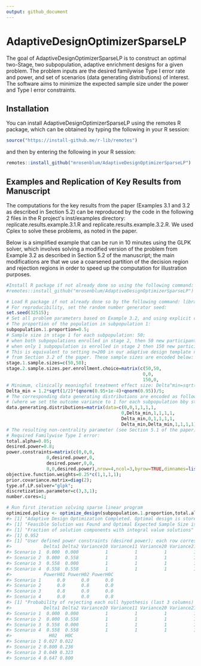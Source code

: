 ```yaml
---
output: github_document
---
```


<!-- README.md is generated from README.Rmd. Please edit that file -->



# AdaptiveDesignOptimizerSparseLP

The goal of AdaptiveDesignOptimizerSparseLP is to construct an optimal two-Stage, two subpopulation, adaptive enrichment designs for a given problem. The problem inputs are the desired familywise Type I error rate and power, and set of scenarios (data generating distributions) of interest. The software aims to minimize the expected sample size under the power and Type I error constraints.

## Installation

You can install AdaptiveDesignOptimizerSparseLP using the remotes R package, which can be obtained by typing the following in your R session:

``` r
source("https://install-github.me/r-lib/remotes")
```

and then by entering the following in your R session: 

``` r
remotes::install_github("mrosenblum/AdaptiveDesignOptimizerSparseLP")
```

## Examples and Replication of Key Results from Manuscript

The computations for the key results from the paper (Examples 3.1 and 3.2 as described in Section 5.2) can be reproduced by the code in the following 2 files in the R project's inst/examples directory: replicate.results.example.3.1.R and 
 replicate.results.example.3.2.R. We used Cplex to solve these problems, as noted in the paper.
 
Below is a simplified example that can be run in 10 minutes using the GLPK solver, which involves solving a modified version of the problem from Example 3.2 as described in Section 5.2 of the manuscript; the main modifications are that we  use a coarsened partition of the decision region and rejection regions in order to speed up the computation for illustration purposes. 


```r
#Install R package if not already done so using the following command:
#remotes::install_github("mrosenblum/AdaptiveDesignOptimizerSparseLP")

# Load R package if not already done so by the following command: library(AdaptiveDesignOptimizerSparseLP)
# For reproducibility, set the random number generator seed:
set.seed(32515);
# Set all problem parameters based on Example 3.2, and using explicit choices of the following input parameters:
# The proportion of the population in subpopulation 1:
subpopulation.1.proportion=0.5;
# Sample size in stage 1 for each subpopulation: 50; 
# when both subpopulations enrolled in stage 2, then 50 new participants are enrolled from each subpopulation; 
# when only 1 subpopulation is enrolled in stage 2 then 150 new participants are enrolled from that subpopulation. 
# This is equivalent to setting n=200 in our adaptive design template n^(1b) 
# from Section 3.2 of the paper. These sample sizes are encoded below:
stage.1.sample.sizes=c(50,50);
stage.2.sample.sizes.per.enrollment.choice=matrix(c(50,50,
                                                   0,0,
                                                   150,0,                                                                       0,150),nrow=4,ncol=2,byrow=TRUE,dimnames=list(c(),c("Subpopulation1Stage2SampleSize","Subpopulation2Stage2SampleSize")));
# Minimum, clinically meaningful treatment effect size: Delta^min=sqrt(1/2)*(qnorm(0.95+1e-4)+qnorm(0.95))/5=0.465.
Delta_min = 1.2*sqrt(1/2)*(qnorm(0.95+1e-4)+qnorm(0.95))/5;
# The corresponding data generating distributions are encoded as follows 
# (where we set the outcome variance to 1 for each subpopulation bby study arm combination):
data.generating.distributions=matrix(data=c(0,0,1,1,1,1,
                                           0,Delta_min,1,1,1,1,
                                           Delta_min,0,1,1,1,1,
                                           Delta_min,Delta_min,1,1,1,1),nrow=4,ncol=6,byrow=TRUE,dimnames=list(c(),c("Delta1","Delta2","Variance10","Variance11","Variance20","Variance21")));
# The resulting non-centrality parameter (see Section 5.1 of the paper) matches that used in the paper computations.
# Required Familywise Type I error:
total.alpha=0.05;
desired.power=0.8;
power.constraints=matrix(c(0,0,0,
			   0,desired.power,0,
			   desired.power,0,0,
			   0,0,desired.power),nrow=4,ncol=3,byrow=TRUE,dimnames=list(c(),c("PowerH01","PowerH02","PowerH0C")));
objective.function.weights=0.25*c(1,1,1,1);
prior.covariance.matrix=diag(2);
type.of.LP.solver="glpk";
discretization.parameter=c(3,3,1);
number.cores=1;

# Run first iteration solving sparse linear program
optimized.policy <- optimize_design(subpopulation.1.proportion,total.alpha,data.generating.distributions,stage.1.sample.sizes,stage.2.sample.sizes.per.enrollment.choice,objective.function.weights,power.constraints,type.of.LP.solver,discretization.parameter,number.cores,prior.covariance.matrix=prior.covariance.matrix)
#> [1] "Adaptive Design Optimization Completed. Optimal design is stored in the file: optimized_design1.rdata"
#> [1] "Feasible Solution was Found and Optimal Expected Sample Size is 202.02"
#> [1] "Fraction of solution components with integral value solutions"
#> [1] 0.952
#> [1] "User defined power constraints (desired power); each row corresponds to a data generating distribution; each column corresponds to H01, H02, H0C desired power, respectively."
#>            Delta1 Delta2 Variance10 Variance11 Variance20 Variance21
#> Scenario 1  0.000  0.000          1          1          1          1
#> Scenario 2  0.000  0.558          1          1          1          1
#> Scenario 3  0.558  0.000          1          1          1          1
#> Scenario 4  0.558  0.558          1          1          1          1
#>            PowerH01 PowerH02 PowerH0C
#> Scenario 1      0.0      0.0      0.0
#> Scenario 2      0.0      0.8      0.0
#> Scenario 3      0.8      0.0      0.0
#> Scenario 4      0.0      0.0      0.8
#> [1] "Probability of rejecting each null hypothesis (last 3 columns) under each data generating distribution (row)"
#>            Delta1 Delta2 Variance10 Variance11 Variance20 Variance21   H01
#> Scenario 1  0.000  0.000          1          1          1          1 0.030
#> Scenario 2  0.000  0.558          1          1          1          1 0.046
#> Scenario 3  0.558  0.000          1          1          1          1 0.800
#> Scenario 4  0.558  0.558          1          1          1          1 0.624
#>              H02   H0C
#> Scenario 1 0.027 0.022
#> Scenario 2 0.800 0.236
#> Scenario 3 0.049 0.323
#> Scenario 4 0.647 0.800
```
